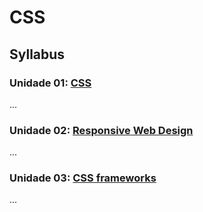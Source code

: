# CSS

## Syllabus

### Unidade 01: [CSS](01-css)

...

### Unidade 02: [Responsive Web Design](02-responsive)

...

### Unidade 03: [CSS frameworks](03-frameworks)

...

